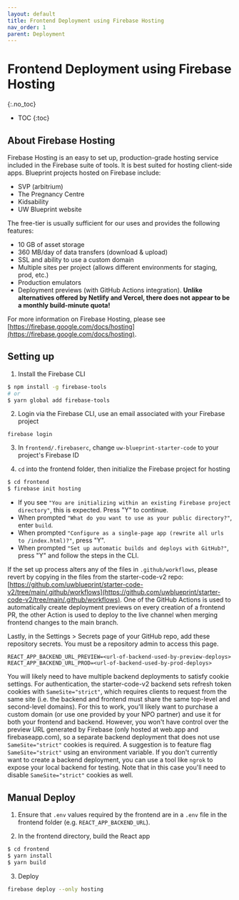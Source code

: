 ```yaml
---
layout: default
title: Frontend Deployment using Firebase Hosting
nav_order: 1
parent: Deployment
---
```


# Frontend Deployment using Firebase Hosting
{:.no_toc}

* TOC
{:toc}

## About Firebase Hosting

Firebase Hosting is an easy to set up, production-grade hosting service included in the Firebase suite of tools. It is best suited for hosting client-side apps. Blueprint projects hosted on Firebase include:
* SVP (arbitrium)
* The Pregnancy Centre
* Kidsability
* UW Blueprint website

The free-tier is usually sufficient for our uses and provides the following features:
* 10 GB of asset storage
* 360 MB/day of data transfers (download & upload)
* SSL and ability to use a custom domain
* Multiple sites per project (allows different environments for staging, prod, etc.)
* Production emulators
* Deployment previews (with GitHub Actions integration). **Unlike alternatives offered by Netlify and Vercel, there does not appear to be a monthly build-minute quota!**

For more information on Firebase Hosting, please see [https://firebase.google.com/docs/hosting](https://firebase.google.com/docs/hosting).


## Setting up

1. Install the Firebase CLI
```bash
$ npm install -g firebase-tools
# or
$ yarn global add firebase-tools
```

2. Login via the Firebase CLI, use an email associated with your Firebase project
```
firebase login
```

3. In `frontend/.firebaserc`, change `uw-blueprint-starter-code` to your project's Firebase ID

4. `cd` into the frontend folder, then initialize the Firebase project for hosting
```bash
$ cd frontend
$ firebase init hosting
```

* If you see `"You are initializing within an existing Firebase project directory"`, this is expected. Press "Y" to continue.
* When prompted `"What do you want to use as your public directory?"`, enter `build`.
* When prompted `"Configure as a single-page app (rewrite all urls to /index.html)?"`, press "Y".
* When prompted `"Set up automatic builds and deploys with GitHub?"`, press "Y" and follow the steps in the CLI.

If the set up process alters any of the files in `.github/workflows`, please revert by copying in the files from the starter-code-v2 repo: [https://github.com/uwblueprint/starter-code-v2/tree/main/.github/workflows](https://github.com/uwblueprint/starter-code-v2/tree/main/.github/workflows). One of the GitHub Actions is used to automatically create deployment previews on every creation of a frontend PR, the other Action is used to deploy to the live channel when merging frontend changes to the main branch.

Lastly, in the Settings > Secrets page of your GitHub repo, add these repository secrets. You must be a repository admin to access this page.
```
REACT_APP_BACKEND_URL_PREVIEW=<url-of-backend-used-by-preview-deploys>
REACT_APP_BACKEND_URL_PROD=<url-of-backend-used-by-prod-deploys>
```

You will likely need to have multiple backend deployments to satisfy cookie settings. For authentication, the starter-code-v2 backend sets refresh token cookies with `SameSite="strict"`, which requires clients to request from the same site (i.e. the backend and frontend must share the same top-level and second-level domains). For this to work, you'll likely want to purchase a custom domain (or use one provided by your NPO partner) and use it for both your frontend and backend. However, you won't have control over the preview URL generated by Firebase (only hosted at web.app and firebaseapp.com), so a separate backend deployment that does not use `SameSite="strict"` cookies is required. A suggestion is to feature flag `SameSite="strict"` using an environment variable. If you don't currently want to create a backend deployment, you can use a tool like `ngrok` to expose your local backend for testing. Note that in this case you'll need to disable `SameSite="strict"` cookies as well.


## Manual Deploy

1. Ensure that `.env` values required by the frontend are in a `.env` file in the frontend folder (e.g. `REACT_APP_BACKEND_URL`).

2. In the frontend directory, build the React app
```bash
$ cd frontend
$ yarn install
$ yarn build
```

3. Deploy
```bash
firebase deploy --only hosting
```

